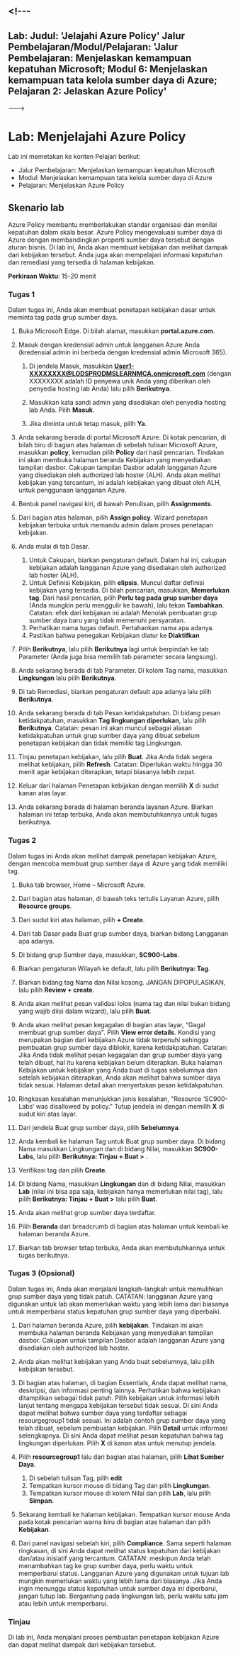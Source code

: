 <a name="---"></a><!---
---
Lab: Judul: 'Jelajahi Azure Policy' Jalur Pembelajaran/Modul/Pelajaran: 'Jalur Pembelajaran: Menjelaskan kemampuan kepatuhan Microsoft; Modul 6: Menjelaskan kemampuan tata kelola sumber daya di Azure; Pelajaran 2: Jelaskan Azure Policy'
---
--->

# <a name="lab-explore-azure-policy"></a>Lab: Menjelajahi Azure Policy

Lab ini memetakan ke konten Pelajari berikut:

- Jalur Pembelajaran: Menjelaskan kemampuan kepatuhan Microsoft
- Modul: Menjelaskan kemampuan tata kelola sumber daya di Azure
- Pelajaran: Menjelaskan Azure Policy

## <a name="lab-scenario"></a>Skenario lab

Azure Policy membantu memberlakukan standar organisasi dan menilai kepatuhan dalam skala besar. Azure Policy mengevaluasi sumber daya di Azure dengan membandingkan properti sumber daya tersebut dengan aturan bisnis. Di lab ini, Anda akan membuat kebijakan dan melihat dampak dari kebijakan tersebut.  Anda juga akan mempelajari informasi kepatuhan dan remediasi yang tersedia di halaman kebijakan.

**Perkiraan Waktu**: 15-20 menit

### <a name="task-1"></a>Tugas 1

Dalam tugas ini, Anda akan membuat penetapan kebijakan dasar untuk meminta tag pada grup sumber daya.
1.  Buka Microsoft Edge. Di bilah alamat, masukkan **portal.azure.com**.

1. Masuk dengan kredensial admin untuk langganan Azure Anda (kredensial admin ini berbeda dengan kredensial admin Microsoft 365).
    1. Di jendela Masuk, masukkan **User1-XXXXXXXX@LODSPRODMSLEARNMCA.onmicrosoft.com** (dengan XXXXXXXX adalah ID penyewa unik Anda yang diberikan oleh penyedia hosting lab Anda) lalu pilih **Berikutnya**.

    1. Masukkan kata sandi admin yang disediakan oleh penyedia hosting lab Anda. Pilih **Masuk**.
    1. Jika diminta untuk tetap masuk, pilih **Ya**.

1. Anda sekarang berada di portal Microsoft Azure.  Di kotak pencarian, di bilah biru di bagian atas halaman di sebelah tulisan Microsoft Azure, masukkan **policy**, kemudian pilih **Policy** dari hasil pencarian. Tindakan ini akan membuka halaman beranda Kebijakan yang menyediakan tampilan dasbor.  Cakupan tampilan Dasbor adalah langganan Azure yang disediakan oleh authorized lab hoster (ALH). Anda akan melihat kebijakan yang tercantum, ini adalah kebijakan yang dibuat oleh ALH, untuk penggunaan langganan Azure.

1. Bentuk panel navigasi kiri, di bawah Penulisan, pilih **Assignments**.

1. Dari bagian atas halaman, pilih **Assign policy**. Wizard penetapan kebijakan terbuka untuk memandu admin dalam proses penetapan kebijakan.

1. Anda mulai di tab Dasar.
    1. Untuk Cakupan, biarkan pengaturan default. Dalam hal ini, cakupan kebijakan adalah langganan Azure yang disediakan oleh authorized lab hoster (ALH).
    1. Untuk Definisi Kebijakan, pilih **elipsis**.  Muncul daftar definisi kebijakan yang tersedia.  Di bilah pencarian, masukkan, **Memerlukan tag**. Dari hasil pencarian, pilih **Perlu tag pada grup sumber daya** (Anda mungkin perlu menggulir ke bawah), lalu tekan **Tambahkan**.  Catatan: efek dari kebijakan ini adalah Menolak pembuatan grup sumber daya baru yang tidak memenuhi persyaratan.  
    1. Perhatikan nama tugas default.  Pertahankan nama apa adanya.
    1. Pastikan bahwa penegakan Kebijakan diatur ke **Diaktifkan**

1. Pilih **Berikutnya**, lalu pilih **Berikutnya** lagi untuk berpindah ke tab Parameter (Anda juga bisa memilih tab parameter secara langsung).

1. Anda sekarang berada di tab Parameter. Di kolom Tag nama, masukkan **Lingkungan** lalu pilih **Berikutnya**.

1. Di tab Remediasi, biarkan pengaturan default apa adanya lalu pilih **Berikutnya**.

1. Anda sekarang berada di tab Pesan ketidakpatuhan. Di bidang pesan ketidakpatuhan, masukkan **Tag lingkungan diperlukan**, lalu pilih **Berikutnya**. Catatan: pesan ini akan muncul sebagai alasan ketidakpatuhan untuk grup sumber daya yang dibuat sebelum penetapan kebijakan dan tidak memiliki tag Lingkungan.

1. Tinjau penetapan kebijakan, lalu pilih **Buat**.  Jika Anda tidak segera melihat kebijakan, pilih **Refresh**. Catatan: Diperlukan waktu hingga 30 menit agar kebijakan diterapkan, tetapi biasanya lebih cepat.

1. Keluar dari halaman Penetapan kebijakan dengan memilih **X** di sudut kanan atas layar.

1. Anda sekarang berada di halaman beranda layanan Azure.  Biarkan halaman ini tetap terbuka, Anda akan membutuhkannya untuk tugas berikutnya.

### <a name="task-2"></a>Tugas 2

Dalam tugas ini Anda akan melihat dampak penetapan kebijakan Azure, dengan mencoba membuat grup sumber daya di Azure yang tidak memiliki tag.

1. Buka tab browser, Home – Microsoft Azure.

1. Dari bagian atas halaman, di bawah teks tertulis Layanan Azure, pilih **Resource groups**.

1. Dari sudut kiri atas halaman, pilih **+ Create**.

1. Dari tab Dasar pada Buat grup sumber daya, biarkan bidang Langganan apa adanya.

1. Di bidang grup Sumber daya, masukkan,  **SC900-Labs**.

1. Biarkan pengaturan Wilayah ke default, lalu pilih **Berikutnya: Tag**.

1. Biarkan bidang tag Nama dan Nilai kosong.  JANGAN DIPOPULASIKAN, lalu pilih **Review + create**.

1. Anda akan melihat pesan validasi lolos (nama tag dan nilai bukan bidang yang wajib diisi dalam wizard), lalu pilih **Buat**.

1. Anda akan melihat pesan kegagalan di bagian atas layar, “Gagal membuat grup sumber daya". Pilih **View error details**. Kondisi yang merupakan bagian dari kebijakan Azure tidak terpenuhi sehingga pembuatan grup sumber daya diblokir, karena ketidakpatuhan. Catatan: Jika Anda tidak melihat pesan kegagalan dan grup sumber daya yang telah dibuat, hal itu karena kebijakan belum diterapkan.  Buka halaman Kebijakan untuk kebijakan yang Anda buat di tugas sebelumnya dan setelah kebijakan diterapkan, Anda akan melihat bahwa sumber daya tidak sesuai.  Halaman detail akan menyertakan pesan ketidakpatuhan.

1. Ringkasan kesalahan menunjukkan jenis kesalahan, "Resource ‘SC900-Labs’ was disallowed by policy."  Tutup jendela ini dengan memilih **X** di sudut kiri atas layar.

1. Dari jendela Buat grup sumber daya, pilih **Sebelumnya**.

1. Anda kembali ke halaman Tag untuk Buat grup sumber daya.  Di bidang Nama masukkan Lingkungan dan di bidang Nilai, masukkan **SC900-Labs**, lalu pilih **Berikutnya: Tinjau + Buat >** .

1. Verifikasi tag dan pilih **Create**.

1. Di bidang Nama, masukkan **Lingkungan** dan di bidang Nilai, masukkan **Lab** (nilai ini bisa apa saja, kebijakan hanya memerlukan nilai tag), lalu pilih **Berikutnya: Tinjau + Buat >** lalu pilih **Buat**.

1. Anda akan melihat grup sumber daya terdaftar.  

1. Pilih **Beranda** dari breadcrumb di bagian atas halaman untuk kembali ke halaman beranda Azure.

1. Biarkan tab browser tetap terbuka, Anda akan membutuhkannya untuk tugas berikutnya.

### <a name="task-3-optional"></a>Tugas 3 (Opsional)

Dalam tugas ini, Anda akan menjalani langkah-langkah untuk memulihkan grup sumber daya yang tidak patuh. CATATAN: langganan Azure yang digunakan untuk lab akan memerlukan waktu yang lebih lama dari biasanya untuk memperbarui status kepatuhan grup sumber daya yang diperbaiki.

1. Dari halaman beranda Azure, pilih **kebijakan**. Tindakan ini akan membuka halaman beranda Kebijakan yang menyediakan tampilan dasbor.  Cakupan untuk tampilan Dasbor adalah langganan Azure yang disediakan oleh authorized lab hoster.  

1. Anda akan melihat kebijakan yang Anda buat sebelumnya, lalu pilih kebijakan tersebut.

1. Di bagian atas halaman, di bagian Essentials, Anda dapat melihat nama, deskripsi, dan informasi penting lainnya.  Perhatikan bahwa kebijakan ditampilkan sebagai tidak patuh.  Pilih kebijakan untuk informasi lebih lanjut tentang mengapa kebijakan tersebut tidak sesuai. Di sini Anda dapat melihat bahwa sumber daya yang terdaftar sebagai resourgegroup1 tidak sesuai.  Ini adalah contoh grup sumber daya yang telah dibuat, sebelum pembuatan kebijakan. Pilih **Detail** untuk informasi selengkapnya.  Di sini Anda dapat melihat pesan kepatuhan bahwa tag lingkungan diperlukan.  Pilih **X** di kanan atas untuk menutup jendela.

1. Pilih **resourcegroup1** lalu dari bagian atas halaman, pilih **Lihat Sumber Daya**.
    1. Di sebelah tulisan Tag, pilih **edit**
    1. Tempatkan kursor mouse di bidang Tag dan pilih **Lingkungan**.
    1. Tempatkan kursor mouse di kolom Nilai dan pilih **Lab**, lalu pilih **Simpan**.

1. Sekarang kembali ke halaman kebijakan.  Tempatkan kursor mouse Anda pada kotak pencarian warna biru di bagian atas halaman dan pilih **Kebijakan**.

1. Dari panel navigasi sebelah kiri, pilih **Compliance**.  Sama seperti halaman ringkasan, di sini Anda dapat melihat status kepatuhan dari kebijakan dan/atau inisiatif yang tercantum.  CATATAN: meskipun Anda telah menambahkan tag ke grup sumber daya, perlu waktu untuk memperbarui status.  Langganan Azure yang digunakan untuk tujuan lab mungkin memerlukan waktu yang lebih lama dari biasanya. Jika Anda ingin menunggu status kepatuhan untuk sumber daya ini diperbarui, jangan tutup lab. Bergantung pada lingkungan lab, perlu waktu satu jam atau lebih untuk memperbarui.  

### <a name="review"></a>Tinjau

Di lab ini, Anda menjalani proses pembuatan penetapan kebijakan Azure dan dapat melihat dampak dari kebijakan tersebut.
